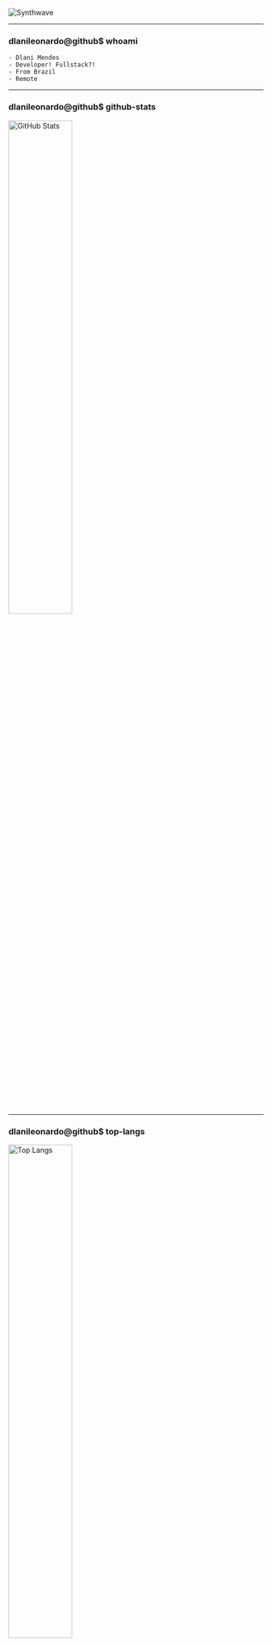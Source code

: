 ![Synthwave](./img/126456.png)

---

### dlanileonardo@github$ whoami
```
- Dlani Mendes
- Developer! Fullstack?!
- From Brazil
- Remote
```
---

### dlanileonardo@github$ github-stats
<img width="50%" alt="GitHub Stats" src="https://github-readme-stats-ten-gilt.vercel.app/api?username=dlanileonardo&theme=synthwave&count_private=true" />

---

### dlanileonardo@github$ top-langs
<img width="50%" alt="Top Langs" src="https://github-readme-stats-ten-gilt.vercel.app/api/top-langs/?username=dlanileonardo&layout=compact&count_private=true&theme=synthwave" />

---

### dlanileonardo@github$ spotify stats
[![spotify-github-profile](https://spotify-github-profile.vercel.app/api/view?uid=mrdlani&cover_image=true)](https://github.com/kittinan/spotify-github-profile)

<!-- --- -->

<!-- <marquee>
  <h4>Synthwave is Awesome!</h4>
</marquee> -->
